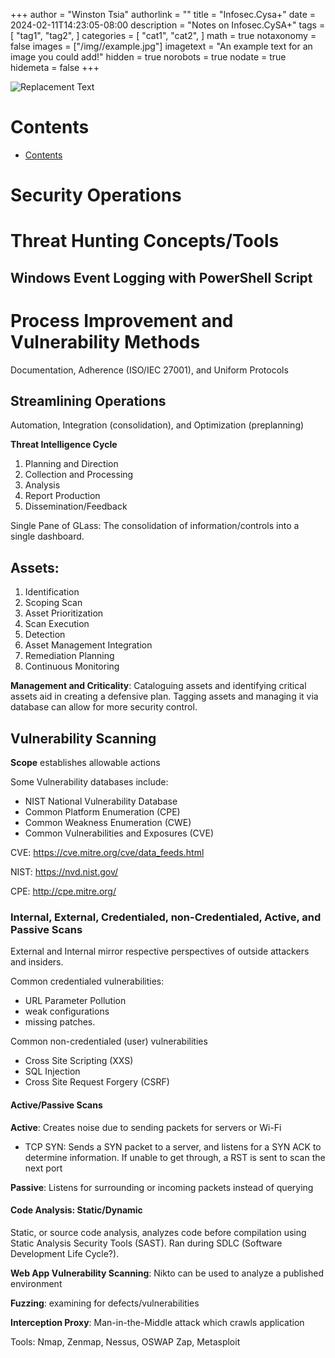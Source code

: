 +++
author = "Winston Tsia"
authorlink = ""
title = "Infosec.Cysa+"
date = 2024-02-11T14:23:05-08:00
description = "Notes on Infosec.CySA+"
tags = [
    "tag1",
    "tag2",
]
categories = [
    "cat1",
    "cat2",
]
math = true
notaxonomy = false
images = ["/img/<folder>/example.jpg"]
imagetext = "An example text for an image you could add!"
hidden = true
norobots = true
nodate = true
hidemeta = false
+++

![Replacement Text](/rover/img/<topic>/<image>.png)

# Contents
- [Contents](#contents)

# Security Operations

# Threat Hunting Concepts/Tools 
## Windows Event Logging with PowerShell Script


# Process Improvement and Vulnerability Methods
Documentation, Adherence (ISO/IEC 27001), and Uniform Protocols
## Streamlining Operations
Automation, Integration (consolidation), and Optimization (preplanning)

**Threat Intelligence Cycle**
1. Planning and Direction
2. Collection and Processing
3. Analysis
4. Report Production
5. Dissemination/Feedback

Single Pane of GLass: The consolidation of information/controls into a single dashboard.

## Assets: 
1. Identification
2. Scoping Scan
3. Asset Prioritization
4. Scan Execution
5. Detection 
6. Asset Management Integration
7. Remediation Planning
8. Continuous Monitoring
   
**Management and Criticality**: Cataloguing assets and identifying critical assets aid in creating a defensive plan. Tagging assets and managing it via database can allow for more security control. 

## Vulnerability Scanning
**Scope** establishes allowable actions

Some Vulnerability databases include:
- NIST National Vulnerability Database
- Common Platform Enumeration (CPE)
- Common Weakness Enumeration (CWE)
- Common Vulnerabilities and Exposures (CVE)

CVE: https://cve.mitre.org/cve/data_feeds.html

NIST: https://nvd.nist.gov/ 

CPE: http://cpe.mitre.org/ 

### Internal, External, Credentialed, non-Credentialed, Active, and Passive Scans
External and Internal mirror respective perspectives of outside attackers and insiders.

Common credentialed vulnerabilities:
- URL Parameter Pollution
- weak configurations
- missing patches.

Common non-credentialed (user) vulnerabilities
- Cross Site Scripting (XXS)
- SQL Injection
- Cross Site Request Forgery (CSRF)

#### Active/Passive Scans
**Active**: Creates noise due to sending packets for servers or Wi-Fi
- TCP SYN: Sends a SYN packet to a server, and listens for a SYN ACK to determine information. If unable to get through, a RST is sent to scan the next port
  
**Passive**: Listens for surrounding or incoming packets instead of querying

#### Code Analysis: Static/Dynamic
Static, or source code analysis, analyzes code before compilation using Static Analysis Security Tools (SAST). Ran during SDLC (Software Development Life Cycle?).

**Web App Vulnerability Scanning**: Nikto can be used to analyze a published environment

**Fuzzing**: examining for defects/vulnerabilities

**Interception Proxy**: Man-in-the-Middle attack which crawls application

Tools: Nmap, Zenmap, Nessus, OSWAP Zap, Metasploit